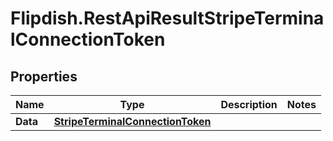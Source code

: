 # Flipdish.RestApiResultStripeTerminalConnectionToken

## Properties

Name | Type | Description | Notes
------------ | ------------- | ------------- | -------------
**Data** | [**StripeTerminalConnectionToken**](StripeTerminalConnectionToken.md) |  | 


